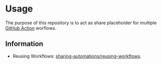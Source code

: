 # Usage

The purpose of this repository is to act as share placeholder for multiple [GitHub Action](https://docs.github.com/en/actions)
worflows.

## Information

- Reusing Workflows: [sharing-automations/reusing-workflows](https://docs.github.com/en/actions/sharing-automations/reusing-workflows).

